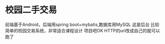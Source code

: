 # 校园二手交易
前端基于Android，后端用spring boot+mybatis,数据库用MySQL
这是后台
比较简单的校园交易系统，非常适合课程设计
项目吧OK HTTP的url改成自己的就可以跑了
